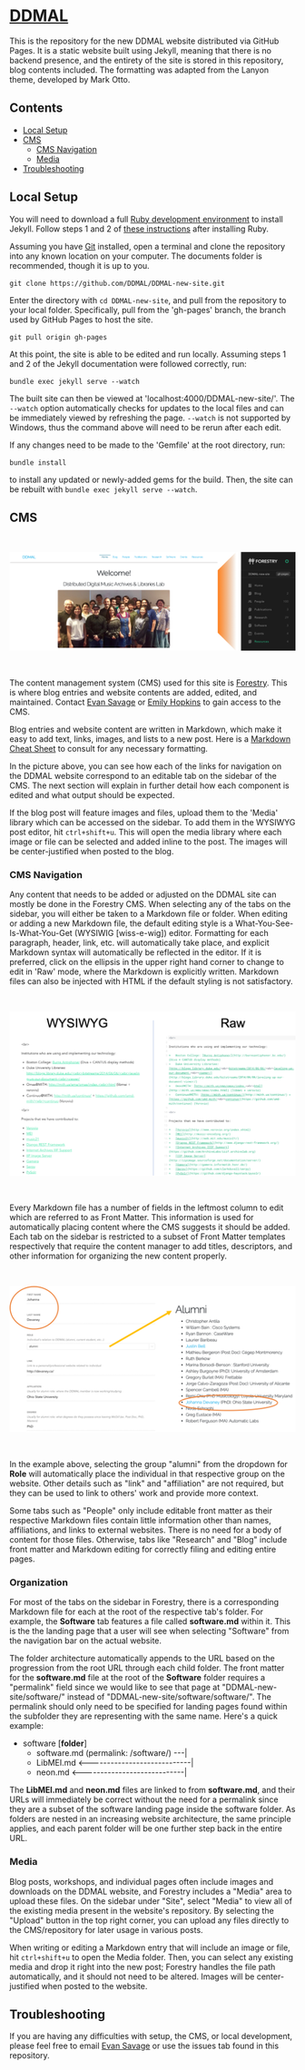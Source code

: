 # [DDMAL](https://DDMAL.github.io/DDMAL-new-site)

This is the repository for the new DDMAL website distributed via GitHub Pages. It is a static website built using Jekyll, meaning that there is no backend presence, and the entirety of the site is stored in this repository, blog contents included. The formatting was adapted from the Lanyon theme, developed by Mark Otto.

## Contents

- [Local Setup](#local-setup)
- [CMS](#cms)
  - [CMS Navigation](#cms-navigation)
  - [Media](#media)
- [Troubleshooting](#troubleshooting)

## Local Setup

You will need to download a full [Ruby development environment](https://jekyllrb.com/docs/installation/) to install Jekyll. Follow steps 1 and 2 of [these instructions](https://jekyllrb.com/docs/) after installing Ruby.

Assuming you have [Git](https://www.atlassian.com/git/tutorials/install-git) installed, open a terminal and clone the repository into any known location on your computer. The documents folder is recommended, though it is up to you. 

```
git clone https://github.com/DDMAL/DDMAL-new-site.git
```

Enter the directory with `cd DDMAL-new-site`, and pull from the repository to your local folder. Specifically, pull from the 'gh-pages' branch, the branch used by GitHub Pages to host the site.

```
git pull origin gh-pages
```

At this point, the site is able to be edited and run locally. Assuming steps 1 and 2 of the Jekyll documentation were followed correctly, run:

```
bundle exec jekyll serve --watch
```

The built site can then be viewed at 'localhost:4000/DDMAL-new-site/'. The `--watch` option automatically checks for updates to the local files and can be immediately viewed by refreshing the page. `--watch` is not supported by Windows, thus the command above will need to be rerun after each edit.

If any changes need to be made to the 'Gemfile' at the root directory, run:

```
bundle install
```

to install any updated or newly-added gems for the build. Then, the site can be rebuilt with `bundle exec jekyll serve --watch`.

## CMS

<br>

![](readme-img/site-to-forestry.png)

<br>  

The content management system (CMS) used for this site is [Forestry](https://forestry.io/). This is where blog entries and website contents are added, edited, and maintained. Contact [Evan Savage](mailto:evan.savage@mail.mcgill.ca) or [Emily Hopkins](mailto:emily.hopkins@mcgill.ca) to gain access to the CMS.

Blog entries and website content are written in Markdown, which make it easy to add text, links, images, and lists to a new post. Here is a [Markdown Cheat Sheet](https://github.com/adam-p/markdown-here/wiki/Markdown-Cheatsheet) to consult for any necessary formatting.

In the picture above, you can see how each of the links for navigation on the DDMAL website correspond to an editable tab on the sidebar of the CMS. The next section will explain in further detail how each component is edited and what output should be expected.

If the blog post will feature images and files, upload them to the 'Media' library which can be accessed on the sidebar. To add them in the WYSIWYG post editor, hit `ctrl+shift+u`. This will open the media library where each image or file can be selected and added inline to the post. The images will be center-justified when posted to the blog. 

### CMS Navigation

Any content that needs to be added or adjusted on the DDMAL site can mostly be done in the Forestry CMS. When selecting any of the tabs on the sidebar, you will either be taken to a Markdown file or folder. When editing or adding a new Markdown file, the default editing style is a What-You-See-Is-What-You-Get (WYSIWIG [wiss-e-wig]) editor. Formatting for each paragraph, header, link, etc. will automatically take place, and explicit Markdown syntax will automatically be reflected in the editor. If it is preferred, click on the ellipsis in the upper right hand corner to change to edit in 'Raw' mode, where the Markdown is explicitly written. Markdown files can also be injected with HTML if the default styling is not satisfactory. 

<br>  

![](readme-img/wysiwyg-vs-raw.png)

<br>  


Every Markdown file has a number of fields in the leftmost column to edit which are referred to as Front Matter. This information is used for automatically placing content where the CMS suggests it should be added. Each tab on the sidebar is restricted to a subset of Front Matter templates respectively that require the content manager to add titles, descriptors, and other information for organizing the new content properly. 

<br>  

![](readme-img/alumni-example.png)

<br>  

In the example above, selecting the group "alumni" from the dropdown for __Role__ will automatically place the individual in that respective group on the website. Other details such as "link" and "affiliation" are not required, but they can be used to link to others' work and provide more context. 

Some tabs such as "People" only include editable front matter as their respective Markdown files contain little information other than names, affiliations, and links to external websites. There is no need for a body of content for those files. Otherwise, tabs like "Research" and "Blog" include front matter and Markdown editing for correctly filing and editing entire pages. 

### Organization

For most of the tabs on the sidebar in Forestry, there is a corresponding Markdown file for each at the root of the respective tab's folder. For example, the **Software** tab features a file called **software.md** within it. This is the the landing page that a user will see when selecting "Software" from the navigation bar on the actual website. 

The folder architecture automatically appends to the URL based on the progression from the root URL through each child folder. The front matter for the **software.md** file at the root of the **Software** folder requires a "permalink" field since we would like to see that page at "DDMAL-new-site/software/" instead of "DDMAL-new-site/software/software/". The permalink should only need to be specified for landing pages found within the subfolder they are representing with the same name. Here's a quick example:

* software [**folder**]
  * software.md (permalink: /software/) ---|
  * LibMEI.md <----------------------------|
  * neon.md   <----------------------------|
  
The **LibMEI.md** and **neon.md** files are linked to from **software.md**, and their URLs will immediately be correct without the need for a permalink since they are a subset of the software landing page inside the software folder. As folders are nested in an increasing website architecture, the same principle applies, and each parent folder will be one further step back in the entire URL. 


### Media

Blog posts, workshops, and individual pages often include images and downloads on the DDMAL website, and Forestry includes a "Media" area to upload these files. On the sidebar under "Site", select "Media" to view all of the existing media present in the website's repository. By selecting the "Upload" button in the top right corner, you can upload any files directly to the CMS/repository for later usage in various posts.

When writing or editing a Markdown entry that will include an image or file, hit `ctrl+shift+u` to open the Media folder. Then, you can select any existing media and drop it right into the new post; Forestry handles the file path automatically, and it should not need to be altered. Images will be center-justified when posted to the website. 


## Troubleshooting

If you are having any difficulties with setup, the CMS, or local development, please feel free to email [Evan Savage](mailto:evan.savage@mail.mcgill.ca) or use the issues tab found in this repository. 
